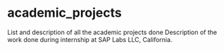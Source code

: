 # academic_projects
List and description of all the academic projects done 
Description of the work done during internship at SAP Labs LLC, California.

